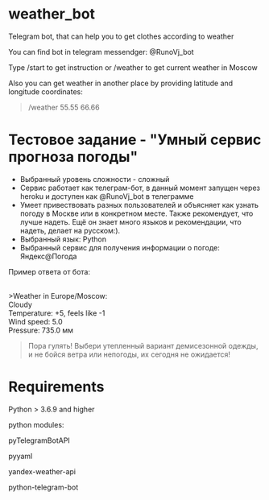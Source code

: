 # weather_bot
Telegram bot, that can help you to get clothes according to weather

You can find bot in telegram messendger: @RunoVj_bot

Type /start to get instruction or /weather to get current weather in Moscow

Also you can get weather in another place by providing latitude and longitude coordinates: 
> /weather 55.55 66.66

# Тестовое задание - "Умный сервис прогноза погоды"
- Выбранный уровень сложности - сложный
- Сервис работает как телеграм-бот, в данный момент запущен через heroku и доступен как @RunoVj_bot в телеграмме
- Умеет привествовать разных пользователей и объясняет как узнать погоду в Москве или в конкретном месте. Также рекомендует, что лучше надеть. Ещё он знает много языков и рекомендации, что надеть, делает на русском:). 
- Выбранный язык: Python
- Выбранный сервис для получения информации о погоде: Яндекс@Погода

Пример ответа от бота:

<br/> >Weather in Europe/Moscow:
<br/>    Cloudy
<br/>    Temperature: +5, feels like -1
<br/>    Wind speed: 5.0
<br/>    Pressure: 735.0 мм

>Пора гулять! Выбери утепленный вариант демисезонной одежды, и не бойся ветра или непогоды, их сегодня не ожидается!


# Requirements
Python > 3.6.9 and higher

  python modules:

  pyTelegramBotAPI
  
  pyyaml
  
  yandex-weather-api
  
  python-telegram-bot

